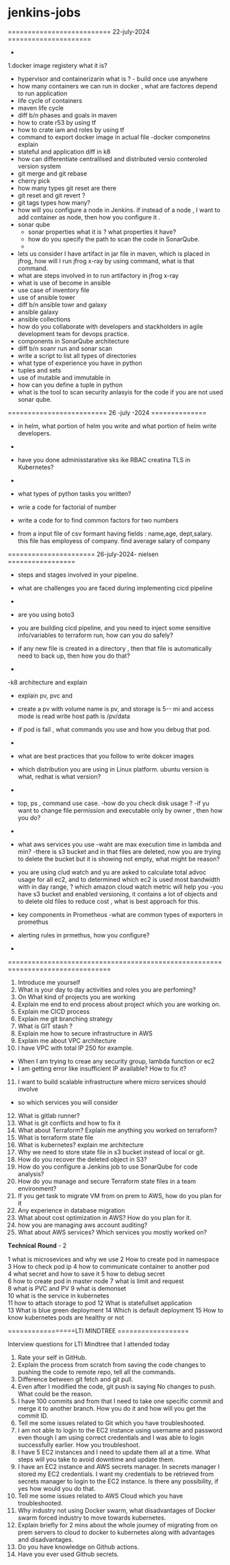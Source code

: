 # jenkins-jobs

==========================   22-july-2024 =====================

-
1.docker image registery what it is?
- hypervisor and containerizarin what is ? - build once use anywhere
- how many containers we can run in docker , what are factores depend to run application
- life cycle of containers
- maven life cycle
- diff b/n phases and goals in maven
- how to crate r53 by using tf
- how to crate iam and roles by using tf
- command to export docker image in actual file
-docker componetns explain
- stateful  and application diff in k8
- how can differentiate centralilsed and distributed versio conteroled version system
- git merge and git rebase
- cherry pick 
- how many types git reset are there
- git reset and git revert ?
- git tags types how many?
- how will you configure a node in Jenkins. if instead of a node , I want to add container as node, then how you configure it .
- sonar qube 
	- sonar properties what it is ? what properties it have?
	- how do you specify the path to scan the code in SonarQube.
	- 
-  lets us consider I have artifact in jar file in maven, which is placed in jfrog, how will I run jfrog x-ray by using command, what is that command.
-  what are steps involved in to run artifactory in jfrog x-ray
- what is use of become in ansible
- use case of inventory file
- use of ansible tower
- diff b/n ansible towr and galaxy
- ansible galaxy
- ansible collections
- how do you collaborate with developers and stackholders in agile development team for devops practice.
- components in SonarQube architecture
- diff b/n  soanr run and sonar scan
- write a script to list all types of directories
- what type of experience you have in python
- tuples and sets 
- use of mutable and immutable in
- how can you define a tuple in python
- what is the tool to scan security anlasyis  for the code if you are not used sonar qube.


========================= 26 -july -2024 ==============
- in helm, what portion of helm you write and what portion of helm write developers.
-


- have you done adminisstarative sks ike RBAC creatina TLS  in Kubernetes?
- 

- what types of python tasks  you written?
- wrie a code for factorial of number
- write a code for to find common factors for two numbers
- from a input file of csv formant having fields : name,age, dept,salary. this file has employess of company. find average salary of company



======================  26-july-2024- nielsen =================
- steps and stages involved in your pipeline.
- what are challenges you are faced during implementing cicd pipeline
-


- are you using boto3
- you are building cicd pipeline, and you  need to inject some sensitive info/variables to terraform run, how can you do safely?


- if any new file is created in a directory , then that file is automatically need to back up, then how you do that?
- 

-k8 architecture and explain
- explain pv, pvc and 
- create a pv with volume  name is pv, and storage is 5-- mi and access mode is read write
host path is /pv/data
- if pod is fail , what commands you use and how you debug that pod.
- 

- what are best practices that you follow  to write dokcer images


- which distribution you are using in Linux platform. ubuntu version is what, redhat is what version?
- 

- top, ps , command use case.
-how do you check disk usage ?
-if yu want to change file permission and executable only by owner , then how you do?
-

- what aws services you use 
-waht are max execution time in lambda and min?
-there is s3 bucket and in that files are deleted, now you are trying to delete the bucket but it is showing not empty, what might be reason?
- you are using clud watch and  yu are asked to calculate total advoc usage for all ec2, and to determined which ec2  is used most bandwidth with in  day range, ? which amazon cloud watch metric will help you
-you have s3 bucket and enabled versioning, it contains a lot of objects and to delete old files to reduce cost , what is best approach for this.


- key components in  Prometheus
-what are common types of exporters in promethus
- alerting rules in prmethus, how you configure?
-   

================================================================================



1. Introduce me yourself 
2. What is your day to day activities and roles you are perfoming? 
3. On What kind of projects you are working 
4. Explain me end to end process about project which you are working on. 
5. Explain me CICD process 
6. Explain me git branching strategy 
7. What is GIT stash ? 
8. Explain me how to secure infrastructure in AWS 
9. Explain me about VPC architecture 
10. I have VPC with total IP 250 for example. 
  - When I am trying to creae any security group, lambda function or ec2  
  - I am getting error like insufficient IP available? How to fix it? 
11. I want to build scalable infrastructure where micro services should involve 
  - so which services you will consider 
12. What is gitlab runner? 
13. What is git conflicts and how to fix it 
14. What about Terraform? Explain me anything you worked on terraform? 
15. What is terraform state file 
16. What is kubernetes? explain me architecture 
17. Why we need to store state file in s3 bucket instead of local or git. 
18. How do you recover the deleted object in S3? 
19. How do you configure a Jenkins job to use SonarQube for code analysis? 
20. How do you manage and secure Terraform state files in a team environment? 
21. If you get task to migrate VM from on prem to AWS, how do you plan for it 
22. Any experience in database migration 
23. What about cost optimization in AWS? How do you plan for it.   
24. how you are managing aws account auditing?  
25. What about AWS services? Which services you mostly worked on? 
 
𝐓𝐞𝐜𝐡𝐧𝐢𝐜𝐚𝐥 𝐑𝐨𝐮𝐧𝐝 - 2 
 
1 what is microsevices and why we use 
2 How to create pod in namespace  
3 How to check pod ip 
4 how to communicate container to another pod  
4 what secret and how to save it 
5 how to debug secret  
6 how to create pod in master node 
7 what is limit and request  
8 what is PVC and PV 
9 what is demonset  
10 what is the service in kubernetes  
11 how to attach storage to pod 
12 What is statefullset application  
13 What is blue green deployment 
14 Which is default deployment 
15 How to know kubernetes pods are healthy or not 

=================LTI MINDTREE ==================

Interview questions for LTI Mindtree that I attended today
1. Rate your self in GitHub.
2. Explain the process from scratch from saving the code changes to pushing the code to remote repo, tell all the commands.
3. Difference between git fetch and git pull.
4. Even after I modified the code, git push is saying No changes to push. What could be the reason.
5. I have 100 commits and from that I need to take one specific commit and merge it to another branch. How you do it and how will you get the commit ID.
6. Tell me some issues related to Git which you have troubleshooted.
7. I am not able to login to the EC2 instance using username and password even though I am using correct credentials and I was able to login successfully earlier. How you troubleshoot.
8. I have 5 EC2 instances and I need to update them all at a time. What steps will you take to avoid downtime and update them.
9. I have an EC2 instance and AWS secrets manager. In secrets manager I stored my EC2 credentials. I want my credentials to be retrieved from secrets manager to login to the EC2 instance. Is there any possibility, if yes how would you do that.
10. Tell me some issues related to AWS Cloud which you have troubleshooted.
11. Why industry not using Docker swarm, what disadvantages of Docker swarm forced industry to move towards kubernetes.
12. Explain briefly for 2 mins about the whole journey of migrating from on prem servers to cloud to docker to kubernetes along with advantages and disadvantages.
13. Do you have knowledge on Github actions.
14. Have you ever used Github secrets.
